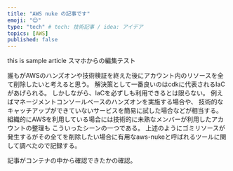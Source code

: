 ```yaml
---
title: "AWS nuke の記事です"
emoji: "😊"
type: "tech" # tech: 技術記事 / idea: アイデア
topics: [AWS]
published: false
---
```


this is sample article
スマホからの編集テスト

誰もがAWSのハンズオンや技術検証を終えた後にアカウント内のリソースを全て削除したいと考えると思う。
解決策として一番良いのはcdkに代表されるIaCがあげられる。
しかしながら、IaCを必ずしも利用できるとは限らない。
例えばマネージメントコンソールベースのハンズオンを実施する場合や、
技術的なキャッチアップができていないサービスを簡易に試した場合などが相当する。
組織的にAWSを利用している場合には技術的に未熟なメンバーが利用したアカウントの整理も
こういったシーンの一つである。
上述のようにゴミリソースが発生するがその全てを削除したい場合に有用なaws-nukeと呼ばれるツールに関して調べたので記録する。

記事がコンテナの中から確認できたかの確認。